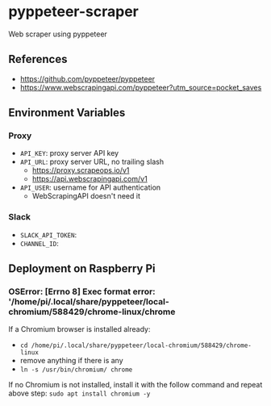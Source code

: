 # pyppeteer-scraper

Web scraper using pyppeteer

## References

- https://github.com/pyppeteer/pyppeteer
- https://www.webscrapingapi.com/pyppeteer?utm_source=pocket_saves

## Environment Variables

### Proxy
- `API_KEY`: proxy server API key
- `API_URL`: proxy server URL, no trailing slash
  - https://proxy.scrapeops.io/v1
  - https://api.webscrapingapi.com/v1
- `API_USER`: username for API authentication
  - WebScrapingAPI doesn't need it

### Slack
- `SLACK_API_TOKEN`:  
- `CHANNEL_ID`: 

## Deployment on Raspberry Pi

### OSError: [Errno 8] Exec format error: '/home/pi/.local/share/pyppeteer/local-chromium/588429/chrome-linux/chrome
If a Chromium browser is installed already:
- `cd /home/pi/.local/share/pyppeteer/local-chromium/588429/chrome-linux`
- remove anything if there is any
- `ln -s /usr/bin/chromium/ chrome`

If no Chromium is not installed, install it with the follow command and repeat above step:
`sudo apt install chromium -y`

